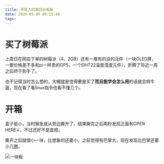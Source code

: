 ```yaml
---
title: 年轻人的第四台电脑
date: 2020-05-09 00:15:49
tags:
---
```


# 买了树莓派

上周日在网店下单的树莓派（4，2GB）还有一堆有的没的元件（一块OLED屏，一套价格差不多和pi一样贵的GPS，一个DHT22温度湿度元件），折腾了将近一周之后终于到手了。

也不记得当时怎么想的，大概就是觉得要是买了**而且能学会怎么用**的话就会特牛逼，现在看了看linux指令也看不懂几个。

# 开箱

盒子挺小，当时猴急就从旁边撕开了，结果撕完之后两秒发现正面有OPEN HERE↓，不过还好不是盒控。

撕开之后就很小一块，比想象的还要小，之前觉得有巴掌大，现在发现比巴掌还要小几圈。

![一块板](https://i.loli.net/2020/05/09/QKm3SxbowWv1nDN.jpg)